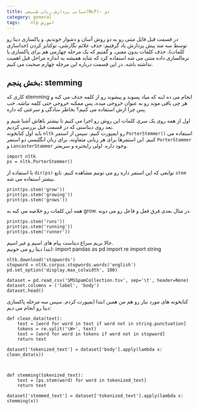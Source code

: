 ```yaml
---
title: مبانی پردازش زبان طبیعی(NLP)- دو
category: general
tags:    nlp اموزش  
---
```


در قسمت قبل فایل متنی رو به دو روش آسان و دشوار خوندیم. و پاکسازی دیتا رو توسط سه متد پیش پردازش یاد گرفتیم: حذف علائم نگارشی، توکنایز کردن (جداسازی کلمات)، حذف کلمات بدون معنی. و گفتیم که یک مرحله چهارمی هم برای پاکسازی یا نرمالسازی داده متنی می شه استفاده کرد که شاید همیشه به اندازه مراحل قبل اهمیت نداشته باشه. در این قسمت درباره این مرحله چهارم صحبت می کنیم.


## بخش پنجم: stemming

کاری که stemming انجام می ده اینه که میاد پسوند و پیشوند رو از کلمه حذف می کنه و هر چی باقی موند رو به عنوان خروجی میده، پس ممکنه خروجی حتی کلمه نباشه. خب پس چرا ازش استفاده می کنیم؟ بخاطر سادگی و سرعتی که داره.

اول از همه روی یک سری کلمات این روش رو اجرا می کنیم تا بیشتر باهاش آشنا شیم و بعد روی دیتاستی که در قسمت قبل بررسی کردیم. <br/>
باید اول کتابخونه `nltk` رو ایمپورت کنیم. سپس از  استمر `PorterStemmer()`  استفاده می کنیم. این استمرها برای هر زبانی متفاوته، برای زبان انگلیسی دو استمر `PorterStammer` و `LancasterStammer` وجود داره. اولی رایجتره و سریعتر.


    import nltk
    ps = nltk.PorterStemmer()

با استفاده از `dir(ps)` توابعی که این استمر داره رو می تونیم مشاهده کنیم. تابع `stem` بیشتر استفاده می شه. 

    print(ps.stem('grow'))
    print(ps.stem('growing'))
    print(ps.stem('grows'))

همه این کلمات رو خلاصه می کنه به grow. در مثال بعدی فرق فعل و فاعل رو می دونه.

    print(ps.stem('runs'))  
    print(ps.stem('running'))
    print(ps.stem('runner'))

حالا بریم سراغ دیتاست پیام های اسپم و غیر اسپم.<br/>
ابتدا دیتا رو می خونیم:
    import pandas as pd
    import re
    import string

    nltk.download('stopwords')
    stopword = nltk.corpus.stopwords.words('english')
    pd.set_option('display.max_colwidth', 100)

    dataset = pd.read_csv('SMSSpamCollection.tsv', sep='\t', header=None)
    dataset.columns = ('label', 'body')
    dataset.head()

کتابخونه های مورد نیاز رو هم من همین ابتدا ایمپورت کردم. سپس سه مرحله پاکسازی دیتا رو انجام  می دیم:

    def clean_data(text):
        text = [word for word in text if word not in string.punctuation]
        tokens = re.split('\W+', text)
        text = [word for word in tokens if word not in stopword]
        return text

    dataset['tokenized_text'] = dataset['body'].apply(lambda x: clean_data(x))



    def stemming(tokenized_text):
        text = [ps.stem(word) for word in tokenized_text]
        return text

    dataset['stemmed_text'] = dataset['tokenized_text'].apply(lambda x: stemming(x))









